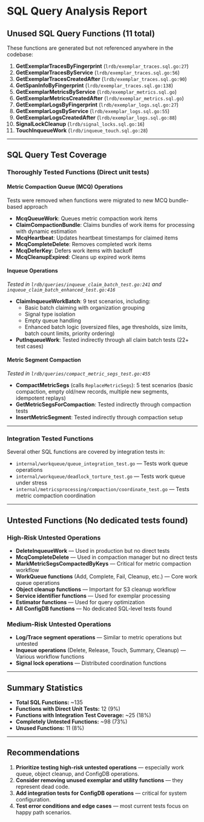 # SQL Query Analysis Report

## Unused SQL Query Functions (11 total)

These functions are generated but not referenced anywhere in the codebase:

1. **GetExemplarTracesByFingerprint** (`lrdb/exemplar_traces.sql.go:27`)
2. **GetExemplarTracesByService** (`lrdb/exemplar_traces.sql.go:56`)
3. **GetExemplarTracesCreatedAfter** (`lrdb/exemplar_traces.sql.go:90`)
4. **GetSpanInfoByFingerprint** (`lrdb/exemplar_traces.sql.go:138`)
5. **GetExemplarMetricsByService** (`lrdb/exemplar_metrics.sql.go`)
6. **GetExemplarMetricsCreatedAfter** (`lrdb/exemplar_metrics.sql.go`)
7. **GetExemplarLogsByFingerprint** (`lrdb/exemplar_logs.sql.go:27`)
8. **GetExemplarLogsByService** (`lrdb/exemplar_logs.sql.go:55`)
9. **GetExemplarLogsCreatedAfter** (`lrdb/exemplar_logs.sql.go:88`)
10. **SignalLockCleanup** (`lrdb/signal_locks.sql.go:16`)
11. **TouchInqueueWork** (`lrdb/inqueue_touch.sql.go:28`)

---

## SQL Query Test Coverage

### Thoroughly Tested Functions (Direct unit tests)

#### Metric Compaction Queue (MCQ) Operations

Tests were removed when functions were migrated to new MCQ bundle-based approach

- **McqQueueWork**: Queues metric compaction work items
- **ClaimCompactionBundle**: Claims bundles of work items for processing with dynamic estimation
- **McqHeartbeat**: Updates heartbeat timestamps for claimed items
- **McqCompleteDelete**: Removes completed work items
- **McqDeferKey**: Defers work items with backoff
- **McqCleanupExpired**: Cleans up expired work items

#### Inqueue Operations

*Tested in `lrdb/queries/inqueue_claim_batch_test.go:241` and `inqueue_claim_batch_enhanced_test.go:416`*

- **ClaimInqueueWorkBatch**: 9 test scenarios, including:
  - Basic batch claiming with organization grouping
  - Signal type isolation
  - Empty queue handling
  - Enhanced batch logic (oversized files, age thresholds, size limits, batch count limits, priority ordering)
- **PutInqueueWork**: Tested indirectly through all claim batch tests (22+ test cases)

#### Metric Segment Compaction

*Tested in `lrdb/queries/compact_metric_segs_test.go:455`*

- **CompactMetricSegs** (calls `ReplaceMetricSegs`): 5 test scenarios (basic compaction, empty old/new records, multiple new segments, idempotent replays)
- **GetMetricSegsForCompaction**: Tested indirectly through compaction tests
- **InsertMetricSegment**: Tested indirectly through compaction setup

---

### Integration Tested Functions

Several other SQL functions are covered by integration tests in:

- `internal/workqueue/queue_integration_test.go` — Tests work queue operations
- `internal/workqueue/deadlock_torture_test.go` — Tests work queue under stress
- `internal/metricsprocessing/compaction/coordinate_test.go` — Tests metric compaction coordination

---

## Untested Functions (No dedicated tests found)

### High-Risk Untested Operations

- **DeleteInqueueWork** — Used in production but no direct tests
- **McqCompleteDelete** — Used in compaction manager but no direct tests
- **MarkMetricSegsCompactedByKeys** — Critical for metric compaction workflow
- **WorkQueue functions** (Add, Complete, Fail, Cleanup, etc.) — Core work queue operations
- **Object cleanup functions** — Important for S3 cleanup workflow
- **Service identifier functions** — Used for exemplar processing
- **Estimator functions** — Used for query optimization
- **All ConfigDB functions** — No dedicated SQL-level tests found

### Medium-Risk Untested Operations

- **Log/Trace segment operations** — Similar to metric operations but untested
- **Inqueue operations** (Delete, Release, Touch, Summary, Cleanup) — Various workflow functions
- **Signal lock operations** — Distributed coordination functions

---

## Summary Statistics

- **Total SQL Functions:** ~135
- **Functions with Direct Unit Tests:** 12 (9%)
- **Functions with Integration Test Coverage:** ~25 (18%)
- **Completely Untested Functions:** ~98 (73%)
- **Unused Functions:** 11 (8%)

---

## Recommendations

1. **Prioritize testing high-risk untested operations** — especially work queue, object cleanup, and ConfigDB operations.
2. **Consider removing unused exemplar and utility functions** — they represent dead code.
3. **Add integration tests for ConfigDB operations** — critical for system configuration.
4. **Test error conditions and edge cases** — most current tests focus on happy path scenarios.
